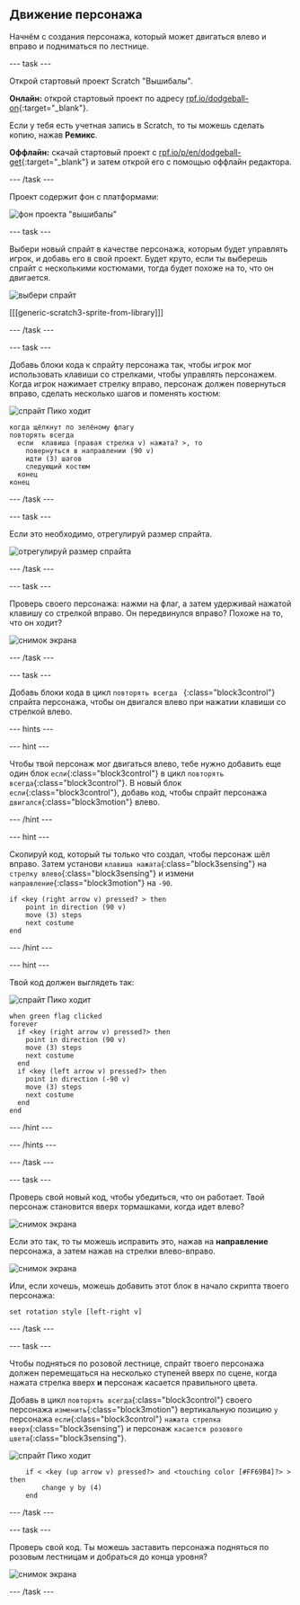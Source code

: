 ## Движение персонажа

Начнём с создания персонажа, который может двигаться влево и вправо и подниматься по лестнице.

\--- task \---

Открой стартовый проект Scratch "Вышибалы".

**Онлайн:** открой стартовый проект по адресу [rpf.io/dodgeball-on](http://rpf.io/dodgeball-on){:target="_blank"}.

Если у тебя есть учетная запись в Scratch, то ты можешь сделать копию, нажав **Ремикс**.

**Оффлайн:** скачай стартовый проект с [rpf.io/p/en/dodgeball-get](http://rpf.io/p/en/dodgeball-get){:target="_blank"} и затем открой его с помощью оффлайн редактора.

\--- /task \---

Проект содержит фон с платформами:

![фон проекта "вышибалы"](images/dodge-background.png)

\--- task \---

Выбери новый спрайт в качестве персонажа, которым будет управлять игрок, и добавь его в свой проект. Будет круто, если ты выберешь спрайт с несколькими костюмами, тогда будет похоже на то, что он двигается.

![выбери спрайт](images/dodge-characters.png)

[[[generic-scratch3-sprite-from-library]]]

\--- /task \---

\--- task \---

Добавь блоки кода к спрайту персонажа так, чтобы игрок мог использовать клавиши со стрелками, чтобы управлять персонажем. Когда игрок нажимает стрелку вправо, персонаж должен повернуться вправо, сделать несколько шагов и поменять костюм:

![спрайт Пико ходит](images/pico_walking_sprite.png)

```blocks3
когда щёлкнут по зелёному флагу
повторять всегда 
  если  клавиша (правая стрелка v) нажата? >, то 
    повернуться в направлении (90 v)
    идти (3) шагов
    следующий костюм
  конец
конец
```

\--- /task \---

\--- task \---

Если это необходимо, отрегулируй размер спрайта.

![отрегулируй размер спрайта](images/dodge-sprite-size-annotated.png)

\--- /task \---

\--- task \---

Проверь своего персонажа: нажми на флаг, а затем удерживай нажатой клавишу со стрелкой вправо. Он передвинулся вправо? Похоже на то, что он ходит?

![снимок экрана](images/dodge-walking.png)

\--- /task \---

\--- task \---

Добавь блоки кода в цикл `повторять всегда ` {:class="block3control"} спрайта персонажа, чтобы он двигался влево при нажатии клавиши со стрелкой влево.

\--- hints \---

\--- hint \---

Чтобы твой персонаж мог двигаться влево, тебе нужно добавить еще один блок `если`{:class="block3control"} в цикл `повторять всегда`{:class="block3control"}. В новый блок `если`{:class="block3control"}, добавь код, чтобы спрайт персонажа `двигался`{:class="block3motion"} влево.

\--- /hint \---

\--- hint \---

Скопируй код, который ты только что создал, чтобы персонаж шёл вправо. Затем установи `клавиша нажата`{:class="block3sensing"} на `стрелку влево`{:class="block3sensing"} и измени `направление`{:class="block3motion"} на `-90`.

```blocks3
if <key (right arrow v) pressed? > then
    point in direction (90 v)
    move (3) steps
    next costume
end
```

\--- /hint \---

\--- hint \---

Твой код должен выглядеть так:

![спрайт Пико ходит](images/pico_walking_sprite.png)

```blocks3
when green flag clicked
forever 
  if <key (right arrow v) pressed?> then 
    point in direction (90 v)
    move (3) steps
    next costume
  end
  if <key (left arrow v) pressed?> then 
    point in direction (-90 v)
    move (3) steps
    next costume
  end
end
```

\--- /hint \---

\--- /hints \---

\--- /task \---

\--- task \---

Проверь свой новый код, чтобы убедиться, что он работает. Твой персонаж становится вверх тормашками, когда идет влево?

![снимок экрана](images/dodge-upside-down.png)

Если это так, то ты можешь исправить это, нажав на **направление** персонажа, а затем нажав на стрелки влево-вправо.

![снимок экрана](images/dodge-left-right-annotated.png)

Или, если хочешь, можешь добавить этот блок в начало скрипта твоего персонажа:

```blocks3
set rotation style [left-right v]
```

\--- /task \---

\--- task \---

Чтобы подняться по розовой лестнице, спрайт твоего персонажа должен перемещаться на несколько ступеней вверх по сцене, когда нажата стрелка вверх **и** персонаж касается правильного цвета.

Добавь в цикл `повторять всегда`{:class="block3control"} своего персонажа `изменить`{:class="block3motion"} вертикальную позицию `y` персонажа `если`{:class="block3control"} `нажата стрелка вверх`{:class="block3sensing"} и персонаж `касается розового цвета`{:class="block3sensing"}.

![спрайт Пико ходит](images/pico_walking_sprite.png)

```blocks3
    if < <key (up arrow v) pressed?> and <touching color [#FF69B4]?> > then
        change y by (4)
    end
```

\--- /task \---

\--- task \---

Проверь свой код. Ты можешь заставить персонажа подняться по розовым лестницам и добраться до конца уровня?

![снимок экрана](images/dodge-test-character.png)

\--- /task \---